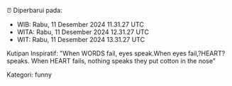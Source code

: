 ⏰ Diperbarui pada:
- WIB: Rabu, 11 Desember 2024 11.31.27 UTC
- WITA: Rabu, 11 Desember 2024 12.31.27 UTC
- WIT: Rabu, 11 Desember 2024 13.31.27 UTC

Kutipan Inspiratif:
"When WORDS fail, eyes speak.When eyes fail,?HEART? speaks. When HEART fails, nothing speaks they put cotton in the nose"


Kategori: funny

